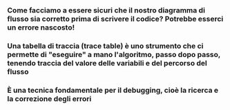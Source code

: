 ### Come facciamo a essere sicuri che il nostro diagramma di flusso sia corretto prima di scrivere il codice? Potrebbe esserci un errore nascosto!

<DefinitionBlock v-click class="my-4">

### Una <Alert strong>tabella di traccia</Alert> (trace table) è uno strumento che ci permette di "eseguire" a mano l'algoritmo, passo dopo passo, tenendo traccia del valore delle variabili e del percorso del flusso

</DefinitionBlock>

<NoteBlock v-click>

### È una tecnica fondamentale per il <Alert>debugging</Alert>, cioè la ricerca e la correzione degli errori

</NoteBlock>
